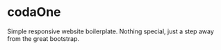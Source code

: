 # codaOne
Simple responsive website boilerplate. Nothing special, just a step away from the great bootstrap. 
